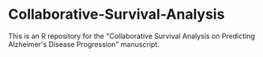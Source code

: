 # Collaborative-Survival-Analysis
This is an R repository for the "Collaborative Survival Analysis on Predicting Alzheimer's Disease Progression" manuscript. 
